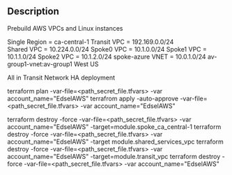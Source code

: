 Description
-----------
Prebuild AWS VPCs and Linux instances

Single Region = ca-central-1
Transit VPC = 192.169.0.0/24    
Shared  VPC = 10.224.0.0/24
Spoke0  VPC = 10.1.0.0/24
Spoke1  VPC = 10.1.1.0/24
Spoke2  VPC = 10.1.2.0/24
spoke-azure VNET = 10.0.1.0/24 av-group1-vnet:av-group1 West US

All in Transit Network HA deployment

terraform plan -var-file=<path_secret_file.tfvars> -var account_name="EdselAWS"
terrafrom apply -auto-approve -var-file=<path_secret_file.tfvars>  -var account_name="EdselAWS"

terraform destroy -force -var-file=<path_secret_file.tfvars> -var account_name="EdselAWS" -target=module.spoke_ca_central-1
terraform destroy -force -var-file=<path_secret_file.tfvars> -var account_name="EdselAWS" -target module.shared_services_vpc
terraform destroy -force -var-file=<path_secret_file.tfvars> -var account_name="EdselAWS" -target=module.transit_vpc
terraform destroy -force -var-file=<path_secret_file.tfvars> -var account_name="EdselAWS"



